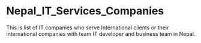 # Nepal_IT_Services_Companies
This is list of IT companies who serve International clients or their international companies with team IT developer and business team in Nepal. 
